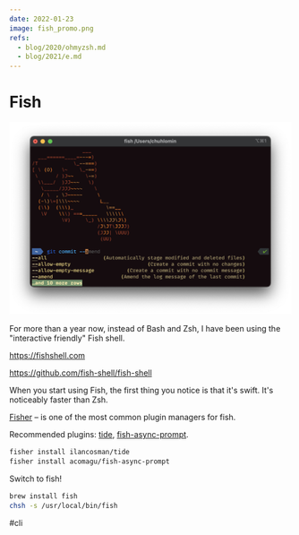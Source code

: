 ```yaml
---
date: 2022-01-23
image: fish_promo.png
refs:
  - blog/2020/ohmyzsh.md
  - blog/2021/e.md
---
```


# Fish

![Fish screenshot](fish.png)

For more than a year now, instead of Bash and Zsh, I have been using the "interactive friendly" Fish shell.

https://fishshell.com

https://github.com/fish-shell/fish-shell

When you start using Fish, the first thing you notice is that it's swift.
It's noticeably faster than Zsh.

[Fisher](https://github.com/jorgebucaran/fisher) – is one of the most common plugin managers for fish.

Recommended plugins: [tide](https://github.com/IlanCosman/tide),
[fish-async-prompt](https://github.com/acomagu/fish-async-prompt).

```bash
fisher install ilancosman/tide
fisher install acomagu/fish-async-prompt
```

Switch to fish!

```bash
brew install fish
chsh -s /usr/local/bin/fish
```

#cli
